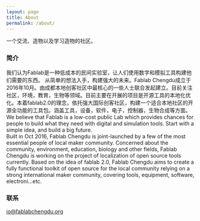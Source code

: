 ```yaml
---
layout: page
title: About
permalink: /about/
---
```

一个交流、造物以及学习造物的社区。  

### 简介

我们认为Fablab是一种低成本的民间实验室，让人们使用数字和模拟工具构建他们需要的东西。 从简单的想法入手，构建强大的未来。Fablab Chengdu成立于2016年10月。由成都本地创客社区中最核心的一些人士联合发起建立。目前关注社区，环境，教育，生物等领域。目前主要在开展的项目是开源工具的本地化优化。本着fablab2.0的理念，依托强大国际创客社区，构建一个适合本地社区的开源全功能的工具包。涵盖工具，设备，软件，电子，控制器，生物合成等方面。  
We believe that Fablab is a low-cost public Lab which provides chances for people to build what they need with digital and simulation tools. Start with a simple idea, and build a big future.  
Built in Oct 2016, Fablab Chengdu is joint-launched by a few of the most essential people of local maker community. Concerned about the community, environment, education, biology and other fields, Fablab Chengdu is working on the project of localization of open source tools currently. Based on the idea of fablab 2.0, Fablab Chengdu aims to create a fully functional toolkit of open source for the local community relying on a strong international maker community, covering tools, equipment, software, electroni…etc.    


### 联系

[io@fablabchengdu.org](mailto:io@fablabchengdu.org)
